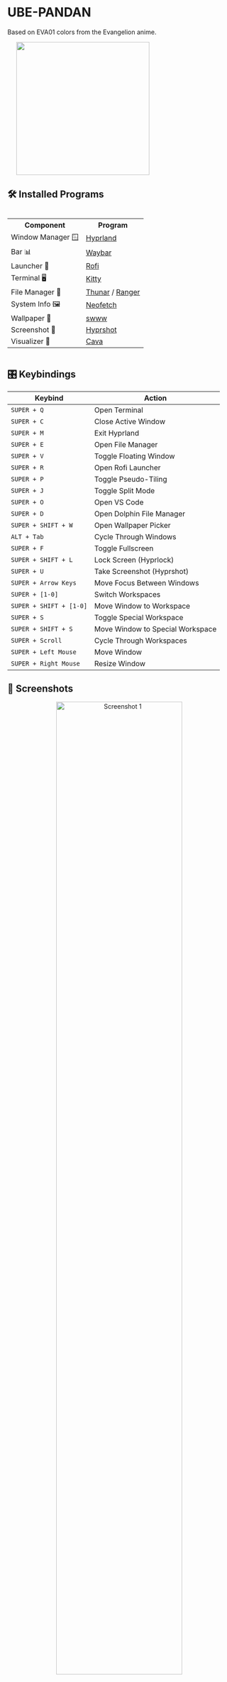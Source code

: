 # UBE-PANDAN

Based on EVA01 colors from the Evangelion anime.

  <img src="./images/logo.png" width="300px" style="margin-left: 20px;"/>

## 🛠 Installed Programs

<div style="display: flex; align-items: center;">
  <table>
    <tr>
      <th>Component</th>
      <th>Program</th>
    </tr>
    <tr>
      <td>Window Manager 🪟</td>
      <td><a href="https://github.com/hyprwm/Hyprland">Hyprland</a></td>
    </tr>
    <tr>
      <td>Bar 📊</td>
      <td><a href="https://github.com/Alexays/Waybar">Waybar</a></td>
    </tr>
    <tr>
      <td>Launcher 🚀</td>
      <td><a href="https://github.com/davatorium/rofi">Rofi</a></td>
    </tr>
    <tr>
      <td>Terminal 🖥️</td>
      <td><a href="https://github.com/kovidgoyal/kitty">Kitty</a></td>
    </tr>
    <tr>
      <td>File Manager 📁</td>
      <td><a href="https://github.com/dfmgr/Thunar">Thunar</a> / <a href="https://github.com/ranger/ranger">Ranger</a></td>
    </tr>
    <tr>
      <td>System Info 🖼️</td>
      <td><a href="https://github.com/dylanaraps/neofetch">Neofetch</a></td>
    </tr>
    <tr>
      <td>Wallpaper 🎨</td>
      <td><a href="https://github.com/LGFae/swww">swww</a></td>
    </tr>
    <tr>
      <td>Screenshot 📸</td>
      <td><a href="https://github.com/hyprwm/hyprshot">Hyprshot</a></td>
    </tr>
    <tr>
      <td>Visualizer 🎵</td>
      <td><a href="https://github.com/karlstav/cava">Cava</a></td>
    </tr>
  </table>

</div>

## 🎛 Keybindings

| Keybind | Action |
|---------|--------|
| `SUPER + Q` | Open Terminal |
| `SUPER + C` | Close Active Window |
| `SUPER + M` | Exit Hyprland |
| `SUPER + E` | Open File Manager |
| `SUPER + V` | Toggle Floating Window |
| `SUPER + R` | Open Rofi Launcher |
| `SUPER + P` | Toggle Pseudo-Tiling |
| `SUPER + J` | Toggle Split Mode |
| `SUPER + O` | Open VS Code |
| `SUPER + D` | Open Dolphin File Manager |
| `SUPER + SHIFT + W` | Open Wallpaper Picker |
| `ALT + Tab` | Cycle Through Windows |
| `SUPER + F` | Toggle Fullscreen |
| `SUPER + SHIFT + L` | Lock Screen (Hyprlock) |
| `SUPER + U` | Take Screenshot (Hyprshot) |
| `SUPER + Arrow Keys` | Move Focus Between Windows |
| `SUPER + [1-0]` | Switch Workspaces |
| `SUPER + SHIFT + [1-0]` | Move Window to Workspace |
| `SUPER + S` | Toggle Special Workspace |
| `SUPER + SHIFT + S` | Move Window to Special Workspace |
| `SUPER + Scroll` | Cycle Through Workspaces |
| `SUPER + Left Mouse` | Move Window |
| `SUPER + Right Mouse` | Resize Window |

## 📸 Screenshots

<p align="center">
  <img src="./screenshots/1.png" alt="Screenshot 1" width="75%" />
  <img src="./screenshots/2.png" alt="Screenshot 2" width="75%" />
  <img src="./screenshots/3.png" alt="Screenshot 3" width="75%" />
  <img src="./screenshots/4.png" alt="Screenshot 4" width="75%" />
  <img src="./screenshots/5.png" alt="Screenshot 5" width="75%" />
  <img src="./screenshots/6.png" alt="Screenshot 6" width="75%" />
  <img src="./screenshots/7.png" alt="Screenshot 7" width="75%" />
  <img src="./screenshots/8.png" alt="Screenshot 8" width="75%" />
  <img src="./screenshots/9.png" alt="Screenshot 9" width="75%" />
  <img src="./screenshots/10.png" alt="Screenshot 10" width="75%" />
</p>

## ⚡ Installation

Clone the repository and run the installation script:

```bash
 git clone https://github.com/Sumichaaan19/ubepandan.git
 cd ~/ubepandan/scripts
 ./install.sh
```

## 🎨 Theme

This rice is based on the **EVA01** and **JOKER** color themes, including Waybar and terminal colors.

## Notes
- You can always manually install dependencies and copy the config files if the install script doesn’t work properly.
- The install script is optimized for freshly installed Arch Linux.
- If you are using a low-end laptop or want to reduce power consumption, remove the Cava section in `waybar.conf`, as it is a battery hog.

---

This rice is a work in progress, and I'll continue updating it with more tweaks and improvements!
